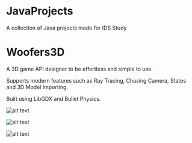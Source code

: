JavaProjects
============

A collection of Java projects made for IDS Study

Woofers3D
============

A 3D game API designer to be effortless and simple to use.

Supports modern features such as Ray Tracing, Chasing Camera, States and 3D Model Importing.

Built using LibGDX and Bullet Physics.

![alt text][screenshot1]

![alt text][screenshot2]

![alt text][screenshot3]

[screenshot1]: http://i.imgur.com/JJYXUjf.png "Woofers 3D"
[screenshot2]: http://i.imgur.com/uxLwbkN.png "Woofers 3D"
[screenshot3]: http://i.imgur.com/nvsfixV.png "Woofers 3D"
